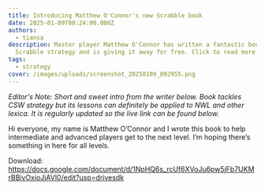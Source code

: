 ```yaml
---
title: Introducing Matthew O'Connor's new Scrabble book
date: 2025-01-09T08:24:00.000Z
authors:
  - tiansa
description: Master player Matthew O'Connor has written a fantastic book on
  Scrabble strategy and is giving it away for free. Click to read more!
tags:
  - strategy
cover: /images/uploads/screenshot_20250109_092955.png
---
```

*Editor's Note: Short and sweet intro from the writer below. Book tackles CSW strategy but its lessons can definitely be applied to NWL and other lexica. It is regularly updated so the live link can be found below.*

Hi everyone, my name is Matthew O’Connor and I wrote this book to help intermediate and advanced players get to the next level. I’m hoping there’s something in here for all levels.

Download: <https://docs.google.com/document/d/1NpHQ6s_rcUf6XVoJu6pw5jFb7UKMrBBivOxioJjAVl0/edit?usp=drivesdk>
